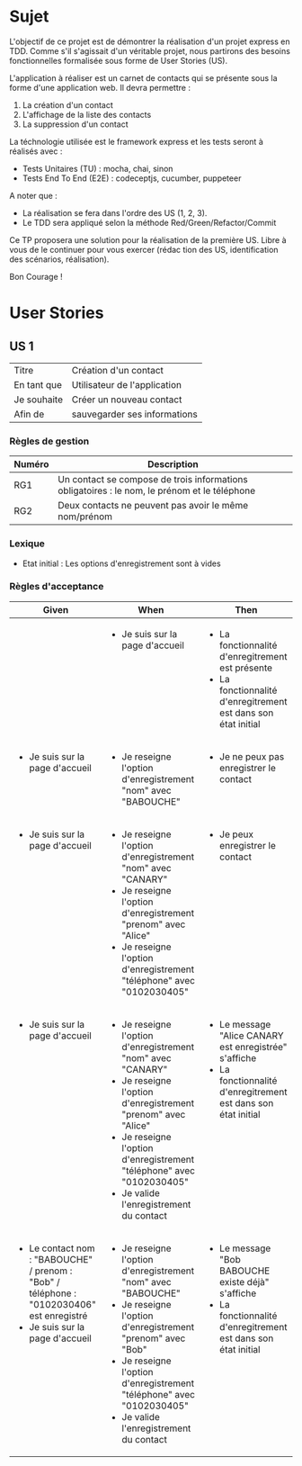 # Sujet
L'objectif de ce projet est de démontrer la réalisation d'un projet express en TDD. Comme s'il s'agissait d'un véritable projet, nous partirons des besoins fonctionnelles formalisée sous forme de User Stories (US). 

L'application à réaliser est un carnet de contacts qui se présente sous la forme d'une application web. Il devra permettre :
1. La création d'un contact
2. L'affichage de la liste des contacts
3. La suppression d'un contact

La téchnologie utilisée est le framework express et les tests seront à réalisés avec :
* Tests Unitaires (TU) : mocha, chai, sinon
* Tests End To End (E2E) : codeceptjs, cucumber, puppeteer

A noter que :
* La réalisation se fera dans l'ordre des US (1, 2, 3). 
* Le TDD sera appliqué selon la méthode Red/Green/Refactor/Commit

Ce TP proposera une solution pour la réalisation de la première US. Libre à vous de le continuer pour vous exercer (rédac tion des US, identification des scénarios, réalisation).

Bon Courage !

# User Stories


## US 1
| | |
|-|-|
| Titre                 | Création d'un contact |
| En tant que           | Utilisateur de l'application |
| Je souhaite           | Créer un nouveau contact |
| Afin de               | sauvegarder ses informations |

### Règles de gestion
| Numéro | Description |
|-|-|
| RG1 | Un contact se compose de trois informations obligatoires : le nom, le prénom et le téléphone | 
| RG2 | Deux contacts ne peuvent pas avoir le même nom/prénom |

### Lexique
- Etat initial : Les options d'enregistrement sont à vides


### Règles d'acceptance

<table>
    <thead>
        <tr>
            <th>Given</th>
            <th>When</th>
            <th>Then</th>
        </tr>
    </thead>
    <tbody>
        <tr>
            <td  valign="top"></td>
            <td valign="top">
                <ul>
                    <li>
                        Je suis sur la page d'accueil
                    </li>
                </ul>
            </td>
            <td valign="top">
                <ul>
                    <li>
                        La fonctionnalité d'enregitrement est présente
                    </li>
                    <li>
                        La fonctionnalité d'enregitrement est dans son état initial
                    </li>
                </ul>
            </td>
        </tr>
        <tr>
            <td valign="top">
                <ul>
                    <li>
                        Je suis sur la page d'accueil
                    </li>
                </ul>
            </td>
            <td  valign="top">
                <ul>
                    <li>
                        Je reseigne l'option d'enregistrement "nom" avec "BABOUCHE"
                    </li>
                </ul>
            </td>
            <td valign="top">
                <ul>
                    <li>
                        Je ne peux pas enregistrer le contact
                    </li>
                </ul>
            </td>
        </tr>
        <tr>
            <td valign="top">
                <ul>
                    <li>
                        Je suis sur la page d'accueil
                    </li>
                </ul>
            </td>
            <td  valign="top">
                <ul>
                    <li>
                        Je reseigne l'option d'enregistrement "nom" avec "CANARY"
                    </li>
                    <li>
                        Je reseigne l'option d'enregistrement "prenom" avec "Alice"
                    </li>
                    <li>
                        Je reseigne l'option d'enregistrement "téléphone" avec "0102030405"
                    </li>
                </ul>
            </td>
            <td valign="top">
                <ul>
                    <li>
                        Je peux enregistrer le contact
                    </li>
                </ul>
            </td>
        </tr>
        <tr>
            <td valign="top">
                <ul>
                    <li>
                        Je suis sur la page d'accueil
                    </li>
                </ul>
            </td>
            <td  valign="top">
                <ul>
                    <li>
                        Je reseigne l'option d'enregistrement "nom" avec "CANARY"
                    </li>
                    <li>
                        Je reseigne l'option d'enregistrement "prenom" avec "Alice"
                    </li>
                    <li>
                        Je reseigne l'option d'enregistrement "téléphone" avec "0102030405"
                    </li>
                    <li>
                        Je valide l'enregistrement du contact
                    </li>
                </ul>
            </td>
            <td valign="top">
                <ul>
                    <li>
                        Le message "Alice CANARY est enregistrée" s'affiche
                    </li>
                    <li>
                        La fonctionnalité d'enregitrement est dans son état initial
                    </li>
                </ul>
            </td>
        </tr>
        <tr>
            <td valign="top">
                <ul>
                    <li>
                        Le contact nom : "BABOUCHE" / prenom : "Bob" / téléphone : "0102030406" est enregistré
                    </li>
                    <li>
                        Je suis sur la page d'accueil
                    </li>
                </ul>
            </td>
            <td  valign="top">
                <ul>
                    <li>
                        Je reseigne l'option d'enregistrement "nom" avec "BABOUCHE"
                    </li>
                    <li>
                        Je reseigne l'option d'enregistrement "prenom" avec "Bob"
                    </li>
                    <li>
                        Je reseigne l'option d'enregistrement "téléphone" avec "0102030405"
                    </li>
                    <li>
                        Je valide l'enregistrement du contact
                    </li>
                </ul>
            </td>
            <td valign="top">
                <ul>
                    <li>
                        Le message "Bob BABOUCHE existe déjà" s'affiche
                    </li>
                    <li>
                        La fonctionnalité d'enregitrement est dans son état initial
                    </li>
                </ul>
            </td>
        </tr>
    </tbody>
</table>